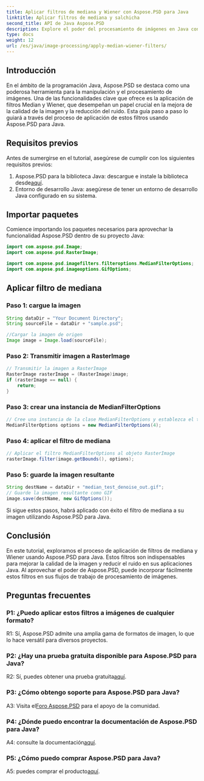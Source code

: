 ```yaml
---
title: Aplicar filtros de mediana y Wiener con Aspose.PSD para Java
linktitle: Aplicar filtros de mediana y salchicha
second_title: API de Java Aspose.PSD
description: Explore el poder del procesamiento de imágenes en Java con Aspose.PSD. Aprende a aplicar los Filtros Mediana y Wiener paso a paso. Mejore la calidad de la imagen sin esfuerzo.
type: docs
weight: 12
url: /es/java/image-processing/apply-median-wiener-filters/
---
```

## Introducción

En el ámbito de la programación Java, Aspose.PSD se destaca como una poderosa herramienta para la manipulación y el procesamiento de imágenes. Una de las funcionalidades clave que ofrece es la aplicación de filtros Median y Wiener, que desempeñan un papel crucial en la mejora de la calidad de la imagen y la reducción del ruido. Esta guía paso a paso lo guiará a través del proceso de aplicación de estos filtros usando Aspose.PSD para Java.

## Requisitos previos

Antes de sumergirse en el tutorial, asegúrese de cumplir con los siguientes requisitos previos:

1.  Aspose.PSD para la biblioteca Java: descargue e instale la biblioteca desde[aquí](https://releases.aspose.com/psd/java/).
2. Entorno de desarrollo Java: asegúrese de tener un entorno de desarrollo Java configurado en su sistema.

## Importar paquetes

Comience importando los paquetes necesarios para aprovechar la funcionalidad Aspose.PSD dentro de su proyecto Java:

```java
import com.aspose.psd.Image;
import com.aspose.psd.RasterImage;

import com.aspose.psd.imagefilters.filteroptions.MedianFilterOptions;
import com.aspose.psd.imageoptions.GifOptions;
```

## Aplicar filtro de mediana

### Paso 1: cargue la imagen

```java
String dataDir = "Your Document Directory";
String sourceFile = dataDir + "sample.psd";

//Cargar la imagen de origen
Image image = Image.load(sourceFile);
```

### Paso 2: Transmitir imagen a RasterImage

```java
// Transmitir la imagen a RasterImage
RasterImage rasterImage = (RasterImage)image;
if (rasterImage == null) {
    return;
}
```

### Paso 3: crear una instancia de MedianFilterOptions

```java
// Cree una instancia de la clase MedianFilterOptions y establezca el tamaño del filtro
MedianFilterOptions options = new MedianFilterOptions(4);
```

### Paso 4: aplicar el filtro de mediana

```java
// Aplicar el filtro MedianFilterOptions al objeto RasterImage
rasterImage.filter(image.getBounds(), options);
```

### Paso 5: guarde la imagen resultante

```java
String destName = dataDir + "median_test_denoise_out.gif";
// Guarde la imagen resultante como GIF
image.save(destName, new GifOptions());
```

Si sigue estos pasos, habrá aplicado con éxito el filtro de mediana a su imagen utilizando Aspose.PSD para Java.

## Conclusión

En este tutorial, exploramos el proceso de aplicación de filtros de mediana y Wiener usando Aspose.PSD para Java. Estos filtros son indispensables para mejorar la calidad de la imagen y reducir el ruido en sus aplicaciones Java. Al aprovechar el poder de Aspose.PSD, puede incorporar fácilmente estos filtros en sus flujos de trabajo de procesamiento de imágenes.

## Preguntas frecuentes

### P1: ¿Puedo aplicar estos filtros a imágenes de cualquier formato?

R1: Sí, Aspose.PSD admite una amplia gama de formatos de imagen, lo que lo hace versátil para diversos proyectos.

### P2: ¿Hay una prueba gratuita disponible para Aspose.PSD para Java?

 R2: Sí, puedes obtener una prueba gratuita[aquí](https://releases.aspose.com/).

### P3: ¿Cómo obtengo soporte para Aspose.PSD para Java?

 A3: Visita el[Foro Aspose.PSD](https://forum.aspose.com/c/psd/34) para el apoyo de la comunidad.

### P4: ¿Dónde puedo encontrar la documentación de Aspose.PSD para Java?

 A4: consulte la documentación[aquí](https://reference.aspose.com/psd/java/).

### P5: ¿Cómo puedo comprar Aspose.PSD para Java?

 A5: puedes comprar el producto[aquí](https://purchase.aspose.com/buy).